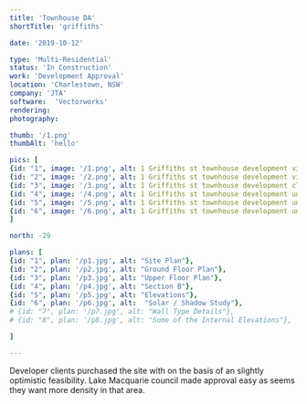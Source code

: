 ```yaml
---
title: 'Townhouse DA'
shortTitle: 'griffiths'

date: '2019-10-12'

type: 'Multi-Residential'
status: 'In Construction'
work: 'Development Approval'
location: 'Charlestown, NSW'
company: 'JTA'
software:  'Vectorworks'
rendering: 
photography: 

thumb: '/1.png'
thumbAlt: 'hello'

pics: [
{id: "1", image: '/1.png', alt: 1 Griffiths st townhouse development view from the south, caption: View of the townhouses and drive way from the south on Griffiths St},
{id: "2", image: '/2.png', alt: 1 Griffiths st townhouse development view from the east, caption: View from the East on Griffiths st},
{id: "3", image: '/3.png', alt: 1 Griffiths st townhouse development close up from the east, caption: Close up from the East},
{id: "4", image: '/4.png', alt: 1 Griffiths st townhouse development unit 1 entry, caption: Unit 1 entry},
{id: "5", image: '/5.png', alt: 1 Griffiths st townhouse development unit 2 entry and garages, caption: Unit 2 & 3 entry and garage},
{id: "6", image: '/6.png', alt: 1 Griffiths st townhouse development unit 4 and 5 at the end, caption: Unit 4 & 5 at the end of the drive way}
]

north: -29

plans: [
{id: "1", plan: '/p1.jpg', alt: "Site Plan"},
{id: "2", plan: '/p2.jpg', alt: "Ground Floor Plan"},
{id: "3", plan: '/p3.jpg', alt: "Upper Floor Plan"},
{id: "4", plan: '/p4.jpg', alt: "Section B"},
{id: "5", plan: '/p5.jpg', alt: "Elevations"},
{id: "6", plan: '/p6.jpg', alt:  "Solar / Shadow Study"},
# {id: "7", plan: '/p7.jpg', alt: "Wall Type Details"},
# {id: "8", plan: '/p8.jpg', alt: "Some of the Internal Elevations"},

]

---
```


Developer clients purchased the site with on the basis of an slightly optimistic feasibility. 
Lake Macquarie council made approval easy as seems they want more density in that area.